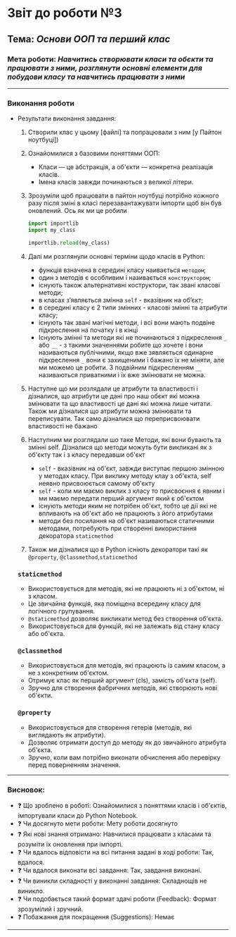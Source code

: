 # Звіт до роботи №3
## Тема: _Основи ООП та перший клас_
### Мета роботи: _Навчитись створювати класи та обєкти та працювати з ними, розглянути основні елементи для побудови класу та навчитись працювати з ними_

---
### Виконання роботи
* Результати виконання завдання:
    1. Створили клас у цьому [файлі] та попрацювали з ним [у Пайтон ноутбуці])
    2. Ознайомилися з базовими поняттями ООП:
        - Класи — це абстракція, а об'єкти — конкретна реалізація класів.
        - Імена класів завжди починаються з великої літери.
    3. Зрозуміли щоб працювати в пайтон ноутбуці потрібно кожного разу після зміні в класі перезавантажувати імпорти щоб він був оновлений. Ось як ми це робили

        ```python
        import importlib
        import my_class

        importlib.reload(my_class)
        ```
    4. Далі ми розглянули основні терміни щодо класів в Python:
        - функція взначена в середині класу наивається `методом`;
        - один з методів є особливим і називається `конструктором`;
        - існують також альтернативні коструктори, так звані класові методи;
        - в класах зʼявляється змінна `self` - вказівник на обʼєкт;
        - в середині класу є 2 типи змінних - класові змінні та атрибути класу;
        - існують так звані магічні методи, і всі вони мають подвіне підкреслення на початку і в кінці
        - Існують змінні та методи які не починаються з підкреслення `_` або `__` - з такими значеннями робите що   хочете і вони називаються публічними, якщо вже зявляється одинарне підкреслення `_` вони є захищеними і бажано їх не міняти, але ми можемо це робити. З подвійним підкресленням `__` називаються приватними і їх вже змінювати не можна.
    5. Наступне що ми розлядали це атрибути та властивості і дізналися, що атрибути це дані про наш обєкт які можна змінювати та що властивості це дані які можна лише читати. Також ми дізналися що атрибути можна змінювати та переписувати. Так само дізналися що переприсвоювати властивості не бажано
    6. Наступним ми розглядали шо таке Методи, які вони бувають та змінні self. Дізналися що методи можуть бути викликані як з об'єкту так і з класу передавши об'єкт

        - `self` - вказівник на об'єкт, завжди виступає першою змінною у методах класу. При виклику методу клау з об'єкта, self неявно присвоюється самому об'єкту
        - `self` - коли ми маємо виклик з класу то присвоєння є явним і ми маємо передати перший аргумент який є об'єктом
        - існують методи яким не потрібен об'єкт, тобто це дії які не впливають на об'єкт або не працюють з його атрибутами
        - методи без посилання на об'єкт називаються статичними методами, потребують при створенні використання декоратора `staticmethod`

    7. Також ми дізналися що в Python існіють декоратори такі як `@property`, `@classmethod`,`staticmethod`
    ### `staticmethod`
    - Використовується для методів, які не працюють ні з об'єктом, ні з класом.
    - Це звичайна функція, яка поміщена всередину класу для логічного групування.
    - `@staticmethod` дозволяє викликати метод без створення об'єкта.
    - Використовується для функцій, які не залежать від стану класу або об'єкта.

    ### `@classmethod`
    - Використовується для методів, які працюють із самим класом, а не з конкретним об'єктом.
    - Отримує клас як перший аргумент (cls), замість об'єкта (self).
    - Зручно для створення фабричних методів, які створюють нові об'єкти.

    ### `@property`
    - Використовується для створення гетерів (методів, які виглядають як атрибути).
    - Дозволяє отримати доступ до методу як до звичайного атрибута об'єкта.
    - Зручно, коли вам потрібно виконати обчислення або перевірку перед поверненням значення.
    



---
### Висновок:

- :question: Що зроблено в роботі: Ознайомилися з поняттями класів і об'єктів, імпортували класи до Python Notebook.
- :question: Чи досягнуто мети роботи: Мету роботи досягнуто
- :question: Які нові знання отримано: Навчилися працювати з класами та розуміти їх оновлення при імпорті.
- :question: Чи вдалось відповісти на всі питання задані в ході роботи: Так, вдалося.
- :question: Чи вдалося виконати всі завдання: Так, завдання виконані.
- :question: Чи виникли складності у виконанні завдання: Складнощів не виникло.
- :question: Чи подобається такий формат здачі роботи (Feedback): Формат зрозумілий і зручний.
- :question: Побажання для покращення (Suggestions): Немає

---

